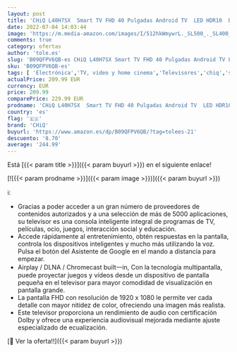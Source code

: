 ```yaml
---
layout: post
title: 'CHiQ L40H7SX  Smart TV FHD 40 Pulgadas Android TV  LED HDR10  Dolby Audio  WiFi  Bluetooth  Chromecast  Google Assistant'
date: 2022-07-04 14:03:44
image: 'https://m.media-amazon.com/images/I/512hkWmywrL._SL500_._SL400_.jpg'
comments: true
category: ofertas
author: 'tole.es'
slug: 'B09QFPV6QB-es CHiQ L40H7SX Smart TV FHD 40 Pulgadas Android TV LED HDR10...'
sku: 'B09QFPV6QB-es'
tags: [ 'Electrónica','TV, vídeo y home cinema','Televisores','chiq','smart','tv','🇪🇸', ]
actualPrice: 209.99 EUR
currency: EUR
price: 209.99
comparePrice: 229.99 EUR
prodname: 'CHiQ L40H7SX  Smart TV FHD 40 Pulgadas Android TV  LED HDR10  Dolby Audio  WiFi  Bluetooth  Chromecast  Google Assistant'
country: 'es'
flag: '🇪🇸'
brand: 'CHiQ'
buyurl: 'https://www.amazon.es/dp/B09QFPV6QB/?tag=tolees-21'
descuento: '8.70'
average: '244.99'
---
```


Está [{{< param title >}}]({{< param buyurl >}}) en el siguiente enlace!

[![{{< param prodname >}}]({{< param image >}})]({{< param buyurl >}})

ℹ️:

- Gracias a poder acceder a un gran número de proveedores de contenidos autorizados y a una selección de más de 5000 aplicaciones, su televisor es una consola inteligente integral de programas de TV, películas, ocio, juegos, interacción social y educación.
- Accede rápidamente al entretenimiento, obtén respuestas en la pantalla, controla los dispositivos inteligentes y mucho más utilizando la voz. Pulsa el botón del Asistente de Google en el mando a distancia para empezar.
- Airplay / DLNA / Chromecast built一in, Con la tecnología multipantalla, puede proyectar juegos y vídeos desde un dispositivo de pantalla pequeña en el televisor para mayor comodidad de visualización en pantalla grande.
- La pantalla FHD con resolución de 1920 x 1080 le permite ver cada detalle con mayor nitidez de color, ofreciendo una imagen más realista.
- Este televisor proporciona un rendimiento de audio con certificación Dolby y ofrece una experiencia audiovisual mejorada mediante ajuste especializado de ecualización.

[🛒 Ver la oferta!!]({{< param buyurl >}})
